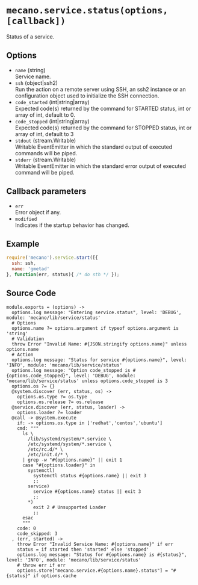 
# `mecano.service.status(options, [callback])`

Status of a service.

## Options

*   `name` (string)   
    Service name.   
*   `ssh` (object|ssh2)   
    Run the action on a remote server using SSH, an ssh2 instance or an
    configuration object used to initialize the SSH connection.   
*   `code_started` (int|string|array)   
    Expected code(s) returned by the command for STARTED status, int or array of
    int, default to 0.   
*   `code_stopped` (int|string|array)   
    Expected code(s) returned by the command for STOPPED status, int or array of 
    int, default to 3   
*   `stdout` (stream.Writable)   
    Writable EventEmitter in which the standard output of executed commands will
    be piped.   
*   `stderr` (stream.Writable)   
    Writable EventEmitter in which the standard error output of executed command
    will be piped.   

## Callback parameters

*   `err`   
    Error object if any.   
*   `modified`   
    Indicates if the startup behavior has changed.   

## Example

```js
require('mecano').service.start([{
  ssh: ssh,
  name: 'gmetad'
}, function(err, status){ /* do sth */ });
```

## Source Code

    module.exports = (options) ->
      options.log message: "Entering service.status", level: 'DEBUG', module: 'mecano/lib/service/status'
      # Options
      options.name ?= options.argument if typeof options.argument is 'string'
      # Validation
      throw Error "Invalid Name: #{JSON.stringify options.name}" unless options.name
      # Action
      options.log message: "Status for service #{options.name}", level: 'INFO', module: 'mecano/lib/service/status'
      options.log message: "Option code_stopped is #{options.code_stopped}", level: 'DEBUG', module: 'mecano/lib/service/status' unless options.code_stopped is 3
      options.os ?= {}
      @system.discover (err, status, os) ->
        options.os.type ?= os.type
        options.os.release ?= os.release
      @service.discover (err, status, loader) ->
        options.loader ?= loader
      @call -> @system.execute
        if: -> options.os.type in ['redhat','centos','ubuntu']
        cmd: """
          ls \
            /lib/systemd/system/*.service \
            /etc/systemd/system/*.service \
            /etc/rc.d/* \
            /etc/init.d/* \
          | grep -w "#{options.name}" || exit 1
          case "#{options.loader}" in
            systemctl)
              systemctl status #{options.name} || exit 3
              ;;
            service)
              service #{options.name} status || exit 3
              ;;
            *)
              exit 2 # Unsupported Loader
              ;;
          esac
          """
        code: 0
        code_skipped: 3
      , (err, started) ->
        throw Error "Invalid Service Name: #{options.name}" if err
        status = if started then 'started' else 'stopped'
        options.log message: "Status for #{options.name} is #{status}", level: 'INFO', module: 'mecano/lib/service/status'
        # throw err if err
        options.store["mecano.service.#{options.name}.status"] = "#{status}" if options.cache
